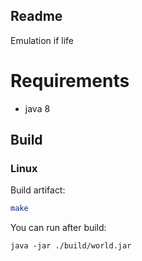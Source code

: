 ## Readme

Emulation if life

# Requirements

* java 8

## Build

### Linux

Build artifact:
```bash
make
```

You can run after build:
```build
java -jar ./build/world.jar
```
